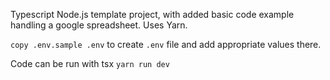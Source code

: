 Typescript Node.js template project, with added basic code example handling a google spreadsheet. Uses Yarn.

`copy .env.sample .env` to create `.env` file and add appropriate values there.

Code can be run with tsx
`yarn run dev`
